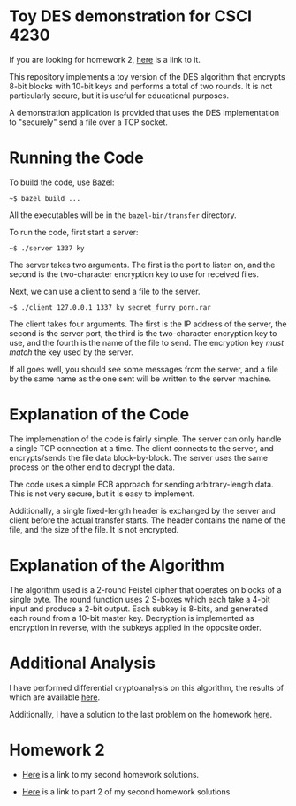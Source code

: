 # Toy DES demonstration for CSCI 4230

If you are looking for homework 2,
[here](https://github.com/djpetti/CSCI4230-DES/blob/master/hw2_explanation.md)
is a link to it.

This repository implements a toy version of the DES algorithm that encrypts 8-bit
blocks with 10-bit keys and performs a total of two rounds. It is not
particularly secure, but it is useful for educational purposes.

A demonstration application is provided that uses the DES implementation to
"securely" send a file over a TCP socket.

# Running the Code

To build the code, use Bazel:

```
~$ bazel build ...
```

All the executables will be in the `bazel-bin/transfer` directory.

To run the code, first start a server:

```
~$ ./server 1337 ky
```

The server takes two arguments. The first is the port to listen on, and the
second is the two-character encryption key to use for received files.

Next, we can use a client to send a file to the server.

```
~$ ./client 127.0.0.1 1337 ky secret_furry_porn.rar
```

The client takes four arguments. The first is the IP address of the server, the
second is the server port, the third is the two-character encryption key to
use, and the fourth is the name of the file to send. The encryption key *must
match* the key used by the server.

If all goes well, you should see some messages from the server, and a file by
the same name as the one sent will be written to the server machine.

# Explanation of the Code

The implemenation of the code is fairly simple. The server can only handle a
single TCP connection at a time. The client connects to the server, and
encrypts/sends the file data block-by-block. The server uses the same process on
the other end to decrypt the data.

The code uses a simple ECB approach for sending arbitrary-length data. This is
not very secure, but it is easy to implement.

Additionally, a single fixed-length header is exchanged by the server and client
before the actual transfer starts. The header contains the name of the file, and
the size of the file. It is not encrypted.

# Explanation of the Algorithm

The algorithm used is a 2-round Feistel cipher that operates on blocks of a
single byte. The round function uses 2 S-boxes which each take a 4-bit input and
produce a 2-bit output. Each subkey is 8-bits, and generated each round from a
10-bit master key. Decryption is implemented as encryption in reverse, with the
subkeys applied in the opposite order.

# Additional Analysis

I have performed differential cryptoanalysis on this algorithm, the results of
which are available
[here](https://github.com/djpetti/CSCI4230-DES/blob/master/diff_crypto.md).

Additionally, I have a solution to the last problem on the homework
[here](https://github.com/djpetti/CSCI4230-DES/blob/master/entropy.md).

# Homework 2

- [Here](https://www.evernote.com/shard/s625/sh/bcd5790a-d864-42da-a57c-937c967a752f/77aec4c45481d9a320d04d1c0a3e5b29)
is a link to my second homework solutions.

- [Here](https://www.evernote.com/shard/s625/sh/0dbe2e4e-4c5c-43b4-9ad1-4e11d2bb12b6/d022c3aa4e37ca3651a17b7b450fe62b)
  is a link to part 2 of my second homework solutions.
